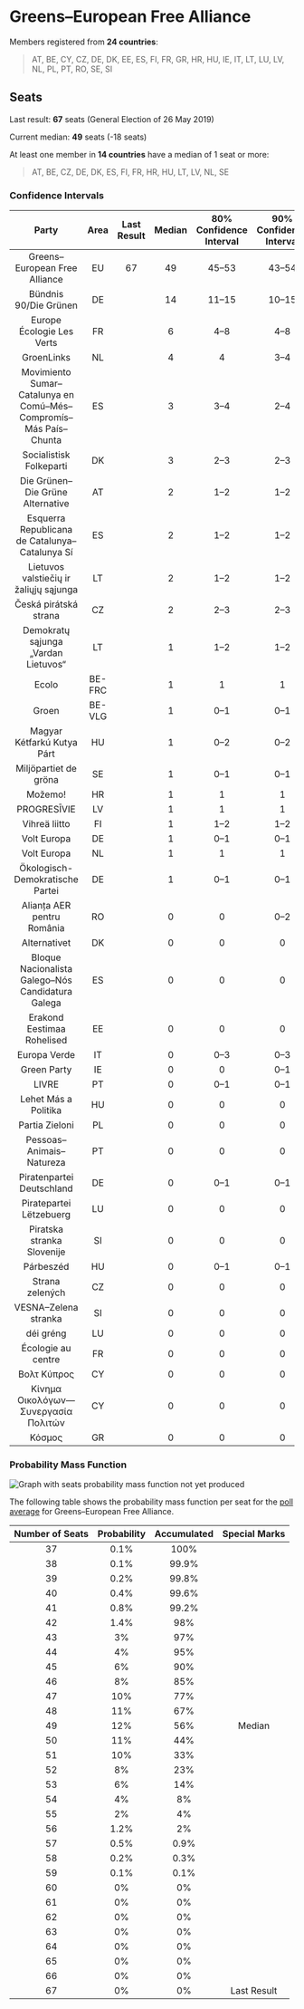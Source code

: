 # Greens–European Free Alliance

Members registered from **24 countries**:

> AT, BE, CY, CZ, DE, DK, EE, ES, FI, FR, GR, HR, HU, IE, IT, LT, LU, LV, NL, PL, PT, RO, SE, SI

## Seats

Last result: **67** seats (General Election of 26 May 2019)

Current median: **49** seats (-18 seats)

At least one member in **14 countries** have a median of 1 seat or more:

> AT, BE, CZ, DE, DK, ES, FI, FR, HR, HU, LT, LV, NL, SE

### Confidence Intervals

| Party | Area | Last Result | Median | 80% Confidence Interval | 90% Confidence Interval | 95% Confidence Interval | 99% Confidence Interval |
|:-----:|:----:|:-----------:|:------:|:-----------------------:|:-----------------------:|:-----------------------:|:-----------------------:|
| Greens–European Free Alliance | EU | 67 | 49 | 45–53 | 43–54 | 42–55 | 40–57 |
| Bündnis 90/Die Grünen | DE | | 14 | 11–15 | 10–15 | 10–16 | 10–16 |
| Europe Écologie Les Verts | FR | | 6 | 4–8 | 4–8 | 0–8 | 0–9 |
| GroenLinks | NL | | 4 | 4 | 3–4 | 3–4 | 3–4 |
| Movimiento Sumar–Catalunya en Comú–Més–Compromís–Más País–Chunta | ES | | 3 | 3–4 | 2–4 | 2–4 | 2–5 |
| Socialistisk Folkeparti | DK | | 3 | 2–3 | 2–3 | 2–3 | 2–3 |
| Die Grünen–Die Grüne Alternative | AT | | 2 | 1–2 | 1–2 | 1–2 | 1–2 |
| Esquerra Republicana de Catalunya–Catalunya Sí | ES | | 2 | 1–2 | 1–2 | 1–3 | 1–3 |
| Lietuvos valstiečių ir žaliųjų sąjunga | LT | | 2 | 1–2 | 1–2 | 1–2 | 1–2 |
| Česká pirátská strana | CZ | | 2 | 2–3 | 2–3 | 2–3 | 2–3 |
| Demokratų sąjunga „Vardan Lietuvos“ | LT | | 1 | 1–2 | 1–2 | 1–2 | 1–2 |
| Ecolo | BE-FRC | | 1 | 1 | 1 | 1–2 | 1–2 |
| Groen | BE-VLG | | 1 | 0–1 | 0–1 | 0–1 | 0–1 |
| Magyar Kétfarkú Kutya Párt | HU | | 1 | 0–2 | 0–2 | 0–2 | 0–3 |
| Miljöpartiet de gröna | SE | | 1 | 0–1 | 0–1 | 0–1 | 0–1 |
| Možemo! | HR | | 1 | 1 | 1 | 1 | 1 |
| PROGRESĪVIE | LV | | 1 | 1 | 1 | 1 | 1 |
| Vihreä liitto | FI | | 1 | 1–2 | 1–2 | 1–2 | 1–2 |
| Volt Europa | DE | | 1 | 0–1 | 0–1 | 0–2 | 0–2 |
| Volt Europa | NL | | 1 | 1 | 1 | 1–2 | 1–2 |
| Ökologisch-Demokratische Partei | DE | | 1 | 0–1 | 0–1 | 0–1 | 0–2 |
| Alianța AER pentru România | RO | | 0 | 0 | 0–2 | 0–2 | 0–2 |
| Alternativet | DK | | 0 | 0 | 0 | 0 | 0 |
| Bloque Nacionalista Galego–Nós Candidatura Galega | ES | | 0 | 0 | 0 | 0 | 0 |
| Erakond Eestimaa Rohelised | EE | | 0 | 0 | 0 | 0 | 0 |
| Europa Verde | IT | | 0 | 0–3 | 0–3 | 0–3 | 0–4 |
| Green Party | IE | | 0 | 0 | 0–1 | 0–1 | 0–1 |
| LIVRE | PT | | 0 | 0–1 | 0–1 | 0–1 | 0–1 |
| Lehet Más a Politika | HU | | 0 | 0 | 0 | 0 | 0–1 |
| Partia Zieloni | PL | | 0 | 0 | 0 | 0 | 0–1 |
| Pessoas–Animais–Natureza | PT | | 0 | 0 | 0 | 0 | 0 |
| Piratenpartei Deutschland | DE | | 0 | 0–1 | 0–1 | 0–1 | 0–1 |
| Piratepartei Lëtzebuerg | LU | | 0 | 0 | 0 | 0 | 0 |
| Piratska stranka Slovenije | SI | | 0 | 0 | 0 | 0 | 0 |
| Párbeszéd | HU | | 0 | 0–1 | 0–1 | 0–1 | 0–1 |
| Strana zelených | CZ | | 0 | 0 | 0 | 0 | 0 |
| VESNA–Zelena stranka | SI | | 0 | 0 | 0 | 0 | 0 |
| déi gréng | LU | | 0 | 0 | 0 | 0 | 0 |
| Écologie au centre | FR | | 0 | 0 | 0 | 0 | 0 |
| Βολτ Κύπρος | CY | | 0 | 0 | 0 | 0 | 0 |
| Κίνημα Οικολόγων—Συνεργασία Πολιτών | CY | | 0 | 0 | 0 | 0 | 0 |
| Κόσμος | GR | | 0 | 0 | 0 | 0 | 0 |

### Probability Mass Function

![Graph with seats probability mass function not yet produced](average-2024-04-30-seats-pmf-greens–europeanfreealliance.png "Seats Probability Mass Function")

The following table shows the probability mass function per seat for the [poll average](average-2024-04-30.html) for Greens–European Free Alliance.

| Number of Seats | Probability | Accumulated | Special Marks |
|:---------------:|:-----------:|:-----------:|:-------------:|
| 37 | 0.1% | 100% |  |
| 38 | 0.1% | 99.9% |  |
| 39 | 0.2% | 99.8% |  |
| 40 | 0.4% | 99.6% |  |
| 41 | 0.8% | 99.2% |  |
| 42 | 1.4% | 98% |  |
| 43 | 3% | 97% |  |
| 44 | 4% | 95% |  |
| 45 | 6% | 90% |  |
| 46 | 8% | 85% |  |
| 47 | 10% | 77% |  |
| 48 | 11% | 67% |  |
| 49 | 12% | 56% | Median |
| 50 | 11% | 44% |  |
| 51 | 10% | 33% |  |
| 52 | 8% | 23% |  |
| 53 | 6% | 14% |  |
| 54 | 4% | 8% |  |
| 55 | 2% | 4% |  |
| 56 | 1.2% | 2% |  |
| 57 | 0.5% | 0.9% |  |
| 58 | 0.2% | 0.3% |  |
| 59 | 0.1% | 0.1% |  |
| 60 | 0% | 0% |  |
| 61 | 0% | 0% |  |
| 62 | 0% | 0% |  |
| 63 | 0% | 0% |  |
| 64 | 0% | 0% |  |
| 65 | 0% | 0% |  |
| 66 | 0% | 0% |  |
| 67 | 0% | 0% | Last Result |


